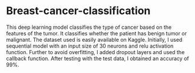 # Breast-cancer-classification
This deep learning model classifies the type of cancer based on the features of the tumor.
It classifies whether the patient has benign tumor or malignant.
The dataset used is easily available on Kaggle.
Initially, I used sequential model with an input size of 30 neurons and relu activation function.
Further to avoid overfitting, I added dropout layers and used the callback function.
After testing with the test data, I obtained an accuracy of 99%.
